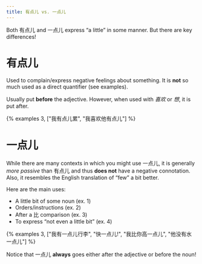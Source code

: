 ```yaml
---
title: 有点儿 vs. 一点儿
---
```


Both 有点儿 and 一点儿 express “a little” in some manner. But there are key
differences!

# 有点儿

Used to complain/express negative feelings about something. It is **not** so
much used as a direct quantifier (see examples).

Usually put **before** the adjective. However, when used with _喜欢_ or _想_, it
is put after.

{% examples 3, ["我有点儿累", "我喜欢他有点儿"] %}

# 一点儿

While there are many contexts in which you might use 一点儿, it is generally
_more passive_ than 有点儿 and thus **does not** have a negative connotation.
Also, it resembles the English translation of “few” a bit better.

Here are the main uses:

- A little bit of some noun (ex. 1)
- Orders/instructions (ex. 2)
- After a 比 comparison (ex. 3)
- To express “not even a little bit” (ex. 4)

{% examples 3, ["我有一点儿行李", "快一点儿!", "我比你高一点儿", "他没有水一点儿"] %}

Notice that 一点儿 **always** goes either after the adjective or before the
noun!
